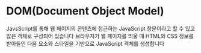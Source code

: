 # DOM(Document Object Model)
JavsScript를 통해 웹 페이지의 콘텐츠에 접근하는
JavaScript 창문이라고 할 수 있고많은 객체로 구성되어 있습니다
브라우저가 웹 페이지를 띄울 때 HTML와 CSS 정보를 받아들인 다음
요소와 스타일을 기반으로 JavaScript 객체를 생성합니다
